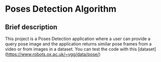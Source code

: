 # Poses Detection Algorithm
## Brief description
This project is a Poses Detection application where a user can provide a query pose image and the application returns similar pose frames from a video or from  images in a dataset. You can test the code with this [dataset] (https://www.robots.ox.ac.uk/~vgg/data/pose/)
